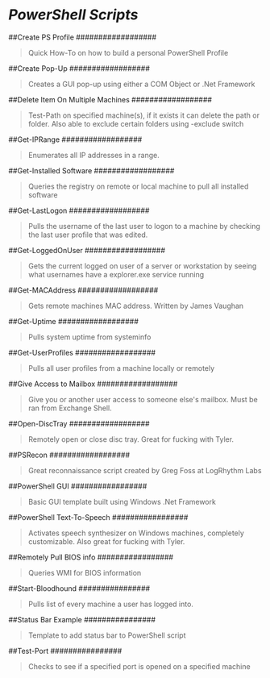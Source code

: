 # *PowerShell Scripts*


##Create PS Profile
##################
  >Quick How-To on how to build a personal PowerShell Profile

##Create Pop-Up
##################
  >Creates a GUI pop-up using either a COM Object or .Net Framework

##Delete Item On Multiple Machines
##################
  >Test-Path on specified machine(s), if it exists it can delete the path or folder.  Also able to exclude certain folders using -exclude switch
  
##Get-IPRange
##################
  >Enumerates all IP addresses in a range.  

##Get-Installed Software
##################
  >Queries the registry on remote or local machine to pull all installed software
  
##Get-LastLogon
##################
  >Pulls the username of the last user to logon to a machine by checking the last user profile that was edited.

##Get-LoggedOnUser
##################
  >Gets the current logged on user of a server or workstation by seeing what usernames have a explorer.exe service running
  
##Get-MACAddress
##################
  >Gets remote machines MAC address.  Written by James Vaughan 
  
##Get-Uptime
##################
  >Pulls system uptime from systeminfo

##Get-UserProfiles
##################
  >Pulls all user profiles from a machine locally or remotely
  
##Give Access to Mailbox
##################
  >Give you or another user access to someone else's mailbox.  Must be ran from Exchange Shell.
  
##Open-DiscTray
##################
  >Remotely open or close disc tray.  Great for fucking with Tyler.
  
##PSRecon
##################
  >Great reconnaissance script created by Greg Foss at LogRhythm Labs

##PowerShell GUI
#################
  >Basic GUI template built using Windows .Net Framework

##PowerShell Text-To-Speech
#################
  >Activates speech synthesizer on Windows machines, completely customizable.  Also great for fucking with Tyler.
  
##Remotely Pull BIOS info
#################
  >Queries WMI for BIOS information

##Start-Bloodhound
################
  >Pulls list of every machine a user has logged into.
  
##Status Bar Example
################
  >Template to add status bar to PowerShell script

##Test-Port
################
  >Checks to see if a specified port is opened on a specified machine
